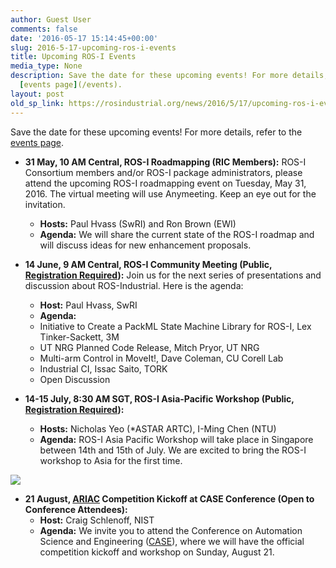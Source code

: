 ```yaml
---
author: Guest User
comments: false
date: '2016-05-17 15:14:45+00:00'
slug: 2016-5-17-upcoming-ros-i-events
title: Upcoming ROS-I Events
media_type: None
description: Save the date for these upcoming events! For more details, refer to the
  [events page](/events).
layout: post
old_sp_link: https://rosindustrial.org/news/2016/5/17/upcoming-ros-i-events
---
```


Save the date for these upcoming events! For more details, refer to the [events page](/events).

* **31 May, 10 AM Central, ROS-I Roadmapping (RIC Members):** ROS-I Consortium members and/or ROS-I package administrators, please attend the upcoming ROS-I roadmapping event on Tuesday, May 31, 2016. The virtual meeting will use Anymeeting. Keep an eye out for the invitation.
	+ **Hosts:** Paul Hvass (SwRI) and Ron Brown (EWI)
	+ **Agenda:** We will share the current state of the ROS-I roadmap and will discuss ideas for new enhancement proposals.
* **14 June, 9 AM Central, ROS-I Community Meeting (Public, [Registration Required](/rosi-community-meeting-registration)):** Join us for the next series of presentations and discussion about ROS-Industrial. Here is the agenda:
	+ **Host:** Paul Hvass, SwRI
	+ **Agenda:**
	+ Initiative to Create a PackML State Machine Library for ROS-I, Lex Tinker-Sackett, 3M
	+ UT NRG Planned Code Release, Mitch Pryor, UT NRG
	+ Multi-arm Control in MoveIt!, Dave Coleman, CU Corell Lab
	+ Industrial CI, Issac Saito, TORK
	+ Open Discussion

* **14-15 July, 8:30 AM SGT, ROS-I Asia-Pacific Workshop (Public, [Registration Required](/ros-i-asia-pacific-workshop-registration)):**
	+ **Hosts:** Nicholas Yeo (*ASTAR ARTC), I-Ming Chen (NTU)
	+ **Agenda:** ROS-I Asia Pacific Workshop will take place in Singapore between 14th and 15th of July. We are excited to bring the ROS-I workshop to Asia for the first time.

[![](https://images.squarespace-cdn.com/content/v1/51df34b1e4b08840dcfd2841/1463497956021-XYW8EHL5A1JLK12XYLNM/image-asset.png)](/s/ROS-I-Asia-Pacific-Workshop-July14-15-Flyer-email-version.pdf)

* **21 August, [ARIAC](http://www.nist.gov/el/isd/ms/agility_competition.cfm) Competition Kickoff at CASE Conference (Open to Conference Attendees):**
	+ **Host:** Craig Schlenoff, NIST
	+ **Agenda:** We invite you to attend the Conference on Automation Science and Engineering ([CASE](http://case2016.org/competition/)), where we will have the official competition kickoff and workshop on Sunday, August 21.

